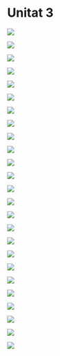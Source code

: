 # Unitat 3
![](https://raw.githubusercontent.com/JaviiiiGG/EDD/master/img/Captura_8.png)

![](https://raw.githubusercontent.com/JaviiiiGG/EDD/master/img/Captura_9.png)

![](https://raw.githubusercontent.com/JaviiiiGG/EDD/master/img/Captura_10.png)

![](https://raw.githubusercontent.com/JaviiiiGG/EDD/master/img/Captura_11.png)

![](https://raw.githubusercontent.com/JaviiiiGG/EDD/master/img/Captura_12.png)

![](https://raw.githubusercontent.com/JaviiiiGG/EDD/master/img/Captura_13.png)

![](https://raw.githubusercontent.com/JaviiiiGG/EDD/master/img/Captura_14.png)

![](https://raw.githubusercontent.com/JaviiiiGG/EDD/master/img/Captura_15.png)

![](https://raw.githubusercontent.com/JaviiiiGG/EDD/master/img/Captura_16.png)

![](https://raw.githubusercontent.com/JaviiiiGG/EDD/master/img/Captura_17.png)

![](https://raw.githubusercontent.com/JaviiiiGG/EDD/master/img/Captura_18.png)

![](https://raw.githubusercontent.com/JaviiiiGG/EDD/master/img/Captura_19.png)

![](https://raw.githubusercontent.com/JaviiiiGG/EDD/master/img/Captura_20.png)

![](https://raw.githubusercontent.com/JaviiiiGG/EDD/master/img/Captura_21.png)

![](https://raw.githubusercontent.com/JaviiiiGG/EDD/master/img/Captura_22.png)

![](https://raw.githubusercontent.com/JaviiiiGG/EDD/master/img/Captura_23.png)

![](https://raw.githubusercontent.com/JaviiiiGG/EDD/master/img/Captura_24.png)

![](https://raw.githubusercontent.com/JaviiiiGG/EDD/master/img/Captura_25.png)

![](https://raw.githubusercontent.com/JaviiiiGG/EDD/master/img/Captura_26.png)

![](https://raw.githubusercontent.com/JaviiiiGG/EDD/master/img/Captura_27.png)

![](https://raw.githubusercontent.com/JaviiiiGG/EDD/master/img/Captura_28.png)

![](https://raw.githubusercontent.com/JaviiiiGG/EDD/master/img/Captura_29.png)

![](https://raw.githubusercontent.com/JaviiiiGG/EDD/master/img/Captura_30.png)

![](https://raw.githubusercontent.com/JaviiiiGG/EDD/master/img/Captura_31.png)

![](https://raw.githubusercontent.com/JaviiiiGG/EDD/master/img/Captura_32.png)

